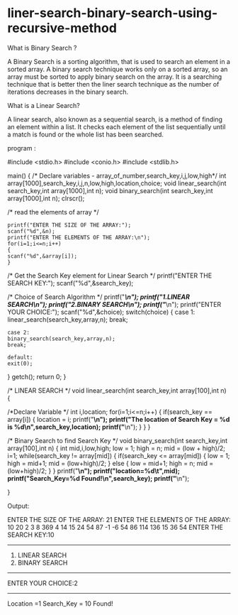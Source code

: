 # liner-search-binary-search-using-recursive-method

What is Binary Search ?

A Binary Search is a sorting algorithm, that is used to search an element in a sorted array. A binary search technique works only on a sorted array, so an array must be sorted to apply binary search on the array. It is a searching technique that is better then the liner search technique as the number of iterations decreases in the binary search.

What is a Linear Search?

A linear search, also known as a sequential search, is a method of finding an element within a list. It checks each element of the list sequentially until a match is found or the whole list has been searched.


program :

#include <stdio.h>
#include <conio.h>
#include <stdlib.h>

main()
{
/* Declare variables - array_of_number,search_key,i,j,low,high*/
    int array[1000],search_key,i,j,n,low,high,location,choice;
    void linear_search(int search_key,int array[1000],int n);
    void binary_search(int search_key,int array[1000],int n);
    clrscr();

/* read the elements of array */

    printf("ENTER THE SIZE OF THE ARRAY:");
    scanf("%d",&n);
    printf("ENTER THE ELEMENTS OF THE ARRAY:\n");
    for(i=1;i<=n;i++)
    {
	scanf("%d",&array[i]);
    }

/* Get the Search Key element for Linear Search */
    printf("ENTER THE SEARCH KEY:");
    scanf("%d",&search_key);

/* Choice of Search Algorithm */
    printf("___________________\n");
    printf("1.LINEAR SEARCH\n");
    printf("2.BINARY SEARCH\n");
    printf("___________________\n");
    printf("ENTER YOUR CHOICE:");
    scanf("%d",&choice);
    switch(choice)
    {
    case 1:
	linear_search(search_key,array,n);
	break;

    case 2:
	binary_search(search_key,array,n);
	break;

    default:
	exit(0);
}
    getch();
    return 0;
}

/* LINEAR SEARCH */
    void linear_search(int search_key,int array[100],int n)
    {

/*Declare Variable */
	int i,location;
        for(i=1;i<=n;i++)
	{
	    if(search_key == array[i])
	    {
		location = i;
    printf("______________________________________\n");
    printf("The location of Search Key = %d is %d\n",search_key,location);
    printf("______________________________________\n");
	}
    }
}

/* Binary Search to find Search Key */
void binary_search(int search_key,int array[100],int n)
{
    int mid,i,low,high;
    low = 1;
    high = n;
    mid = (low + high)/2;
    i=1;
    while(search_key != array[mid])
    {
        if(search_key <= array[mid])
	{
	    low = 1;
	    high = mid+1;
	    mid = (low+high)/2;
	}
	else
	{
	    low = mid+1;
	    high = n;
	    mid = (low+high)/2;
	}
}
    printf("__________________________________\n");
    printf("location=%d\t",mid);
    printf("Search_Key=%d Found!\n",search_key);
    printf("__________________________________\n");

}


Output:

ENTER THE SIZE OF THE ARRAY: 21
ENTER THE ELEMENTS OF THE ARRAY:
10
20
2
3
8
369
4
14
15
24
54
87
-1
-6
54
86
114
136
15
36
54
ENTER THE SEARCH KEY:10
____________________
1. LINEAR SEARCH
2. BINARY SEARCH
____________________
ENTER YOUR CHOICE:2
_____________________________________________
Location =1       Search_Key = 10 Found!
